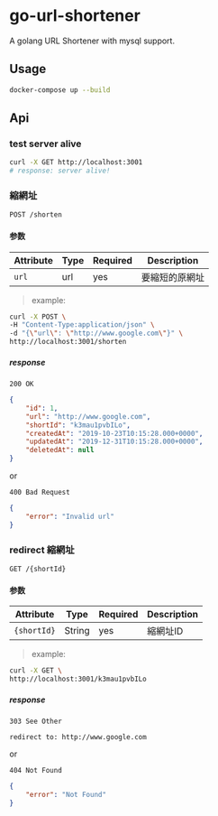# go-url-shortener

A golang URL Shortener with mysql support.  
<!-- Using Bijective conversion between natural numbers (IDs) and short strings -->

## Usage

```sh
docker-compose up --build
```

## Api

### test server alive

```sh
curl -X GET http://localhost:3001
# response: server alive!
```

### 縮網址

```http
POST /shorten
```

#### 参数

Attribute | Type | Required | Description
--- | --- | --- | ---
`url` | url | yes | 要縮短的原網址

> example:

```sh
curl -X POST \
-H "Content-Type:application/json" \
-d "{\"url\": \"http://www.google.com\"}" \
http://localhost:3001/shorten
```

##### response

```http
200 OK
```

```json
{
    "id": 1,
    "url": "http://www.google.com",
    "shortId": "k3mau1pvbILo",
    "createdAt": "2019-10-23T10:15:28.000+0000",
    "updatedAt": "2019-12-31T10:15:28.000+0000",
    "deletedAt": null
}
```

or

```http
400 Bad Request
```

```json
{
    "error": "Invalid url"
}
```

### redirect 縮網址

```http
GET /{shortId}
```

#### 参数

Attribute | Type | Required | Description
--- | --- | --- | ---
`{shortId}` | String | yes | 縮網址ID

> example:

```sh
curl -X GET \
http://localhost:3001/k3mau1pvbILo
```

##### response

```http
303 See Other
```

```text
redirect to: http://www.google.com
```

or

```http
404 Not Found
```

```json
{
    "error": "Not Found"
}
```
